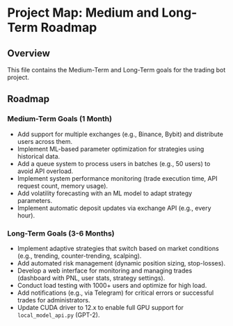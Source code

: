 # Project Map: Medium and Long-Term Roadmap

## Overview
This file contains the Medium-Term and Long-Term goals for the trading bot project.

## Roadmap

### Medium-Term Goals (1 Month)
- Add support for multiple exchanges (e.g., Binance, Bybit) and distribute users across them.
- Implement ML-based parameter optimization for strategies using historical data.
- Add a queue system to process users in batches (e.g., 50 users) to avoid API overload.
- Implement system performance monitoring (trade execution time, API request count, memory usage).
- Add volatility forecasting with an ML model to adapt strategy parameters.
- Implement automatic deposit updates via exchange API (e.g., every hour).

### Long-Term Goals (3-6 Months)
- Implement adaptive strategies that switch based on market conditions (e.g., trending, counter-trending, scalping).
- Add automated risk management (dynamic position sizing, stop-losses).
- Develop a web interface for monitoring and managing trades (dashboard with PNL, user stats, strategy settings).
- Conduct load testing with 1000+ users and optimize for high load.
- Add notifications (e.g., via Telegram) for critical errors or successful trades for administrators.
- Update CUDA driver to 12.x to enable full GPU support for `local_model_api.py` (GPT-2).
